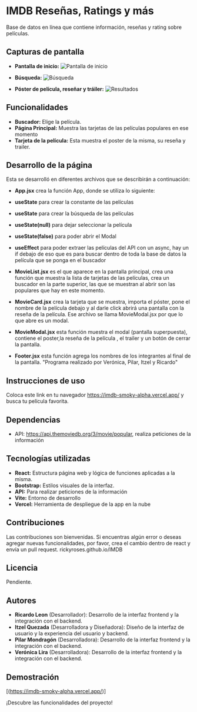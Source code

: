 # IMDB Reseñas, Ratings y más

Base de datos en línea que contiene información, reseñas y rating sobre películas.

## Capturas de pantalla

* **Pantalla de inicio:**
![Pantalla de inicio](/images/PantallaInicio.jpeg)

* **Búsqueda:**
![Búsqueda](/images/Busqueda.jpeg)

* **Póster de película, reseñar y tráiler:**
![Resultados](/images/Resultado.jpeg)

## Funcionalidades

* **Buscador:** Elige la película.
* **Página Principal:** Muestra las tarjetas de las películas populares en ese
 momento
* **Tarjeta de la película:** Esta muestra el poster de la misma, su reseña y trailer.

## Desarrollo de la página
Esta se desarrolló en diferentes archivos que se describirán a continuación:

* **App.jsx** crea la función App, donde se utiliza lo siguiente:
* **useState** para crear la constante de las películas
* **useState** para crear la búsqueda de las películas
* **useState(null)** para dejar seleccionar la película
* **useState(false)** para poder abrir el Modal
* **useEffect** para poder extraer las películas del API con un async, hay un if
 debajo de eso que es para buscar dentro de toda la base de datos la película
 que se ponga en el buscador

* **MovieList.jsx** es el que aparece en la pantalla principal, crea una función que
 muestra la lista de tarjetas de las películas, crea un buscador en la parte superior, las que se muestran al abrir son las populares que hay en este momento.

* **MovieCard.jsx** crea la tarjeta que se muestra, importa el póster, pone el nombre de la película debajo y al darle click abrirá una pantalla con la reseña de la película.
  Ese archivo se llama MovieModal.jsx por que lo que abre es un modal.
  
* **MovieModal.jsx** esta función muestra el modal (pantalla superpuesta), contiene el
 poster,la reseña de la película , el trailer y un botón de cerrar la pantalla.

* **Footer.jsx** esta función agrega los nombres de los integrantes al final de la pantalla.
 "Programa realizado por Verónica, Pilar, Itzel y Ricardo"

## Instrucciones de uso

Coloca este link en tu navegador https://imdb-smoky-alpha.vercel.app/ y busca tu
 película favorita.

## Dependencias

* API: https://api.themoviedb.org/3/movie/popular, realiza peticiones de la
 información

## Tecnologías utilizadas

* **React:** Estructura página web y lógica de funciones aplicadas a la misma.
* **Bootstrap:** Estilos visuales de la interfaz.
* **API:** Para realizar peticiones de la información
* **Vite:** Entorno de desarrollo
* **Vercel:** Herramienta de despliegue de la app en la nube 

## Contribuciones

Las contribuciones son bienvenidas. Si encuentras algún error o deseas agregar nuevas funcionalidades, por favor, crea el cambio dentro de react y envía un pull
 request.
 rickyroses.github.io/IMDB

## Licencia

Pendiente.

## Autores

* **Ricardo Leon** (Desarrollador): Desarrollo de la interfaz frontend y la integración con el backend.
* **Itzel Quezada** (Desarrolladora y Diseñadora): Diseño de la interfaz de usuario y la experiencia del usuario y backend.
* **Pilar Mondragón** (Desarrolladora): Desarrollo de la interfaz frontend y la integración con el backend.
* **Verónica Lira** (Desarrolladora): Desarrollo de la interfaz frontend y la integración con el backend.

## Demostración
[(https://imdb-smoky-alpha.vercel.app/)]



¡Descubre las funcionalidades del proyecto! 

